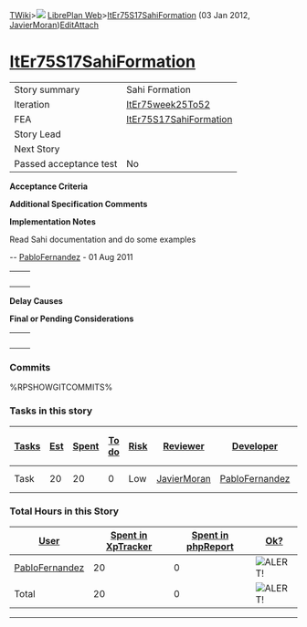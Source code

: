 [TWiki](/twiki/Main/WebHome)&gt;![](/twiki/TWiki/TWikiDocGraphics/web-bg-small.gif) [LibrePlan Web](/twiki/LibrePlan/WebHome)&gt;[ItEr75S17SahiFormation](http://wiki.libreplan-enterprise.com/twiki/LibrePlan/ItEr75S17SahiFormation "Topic revision: 3 (03 Jan 2012 - 13:16:57)") (03 Jan 2012, [JavierMoran](/twiki/Main/JavierMoran))[Edit](http://wiki.libreplan-enterprise.com/twiki/bin/edit/LibrePlan/ItEr75S17SahiFormation?t=1520337924 "Edit this topic text")[Attach](/twiki/bin/attach/LibrePlan/ItEr75S17SahiFormation "Attach an image or document to this topic")

 [ItEr75S17SahiFormation](/twiki/LibrePlan/ItEr75S17SahiFormation)
====================================================================================================================



|                        |                                                                            |
|------------------------|----------------------------------------------------------------------------|
| Story summary          | Sahi Formation                                                             |
| Iteration              | [ItEr75week25To52](/twiki/LibrePlan/ItEr75week25To52)             |
| FEA                    | [ItEr75S17SahiFormation](/twiki/LibrePlan/ItEr75S17SahiFormation) |
| Story Lead             |                                                                            |
| Next Story             |                                                                            |
| Passed acceptance test | No                                                                         |

**Acceptance Criteria**

**Additional Specification Comments**

**Implementation Notes**

Read Sahi documentation and do some examples

-- [PabloFernandez](/twiki/Main/PabloFernandez) - 01 Aug 2011

|     |     |
|-----|-----|
|     |     |

**Delay Causes**

**Final or Pending Considerations**

|     |     |
|-----|-----|
|     |     |

###  Commits

%RPSHOWGITCOMMITS%

###  Tasks in this story



| [Tasks](http://wiki.libreplan-enterprise.com/twiki/LibrePlan/ItEr75S17SahiFormation?sortcol=0;table=2;up=0#sorted_table "Sort by this column") | [Est](http://wiki.libreplan-enterprise.com/twiki/LibrePlan/ItEr75S17SahiFormation?sortcol=1;table=2;up=0#sorted_table "Sort by this column") | [Spent](http://wiki.libreplan-enterprise.com/twiki/LibrePlan/ItEr75S17SahiFormation?sortcol=2;table=2;up=0#sorted_table "Sort by this column") | [To do](http://wiki.libreplan-enterprise.com/twiki/LibrePlan/ItEr75S17SahiFormation?sortcol=3;table=2;up=0#sorted_table "Sort by this column") | [Risk](http://wiki.libreplan-enterprise.com/twiki/LibrePlan/ItEr75S17SahiFormation?sortcol=4;table=2;up=0#sorted_table "Sort by this column") | [Reviewer](http://wiki.libreplan-enterprise.com/twiki/LibrePlan/ItEr75S17SahiFormation?sortcol=5;table=2;up=0#sorted_table "Sort by this column") | [Developer](http://wiki.libreplan-enterprise.com/twiki/LibrePlan/ItEr75S17SahiFormation?sortcol=6;table=2;up=0#sorted_table "Sort by this column") | [Task Name](http://wiki.libreplan-enterprise.com/twiki/LibrePlan/ItEr75S17SahiFormation?sortcol=7;table=2;up=0#sorted_table "Sort by this column") | [Start Date](http://wiki.libreplan-enterprise.com/twiki/LibrePlan/ItEr75S17SahiFormation?sortcol=8;table=2;up=0#sorted_table "Sort by this column") | [Est End Date](http://wiki.libreplan-enterprise.com/twiki/LibrePlan/ItEr75S17SahiFormation?sortcol=9;table=2;up=0#sorted_table "Sort by this column") | [End Date](http://wiki.libreplan-enterprise.com/twiki/LibrePlan/ItEr75S17SahiFormation?sortcol=10;table=2;up=0#sorted_table "Sort by this column") |
|---------------------------------------------------------------------------------------------------------------------------------------------------------|-------------------------------------------------------------------------------------------------------------------------------------------------------|---------------------------------------------------------------------------------------------------------------------------------------------------------|---------------------------------------------------------------------------------------------------------------------------------------------------------|--------------------------------------------------------------------------------------------------------------------------------------------------------|------------------------------------------------------------------------------------------------------------------------------------------------------------|-------------------------------------------------------------------------------------------------------------------------------------------------------------|-------------------------------------------------------------------------------------------------------------------------------------------------------------|--------------------------------------------------------------------------------------------------------------------------------------------------------------|----------------------------------------------------------------------------------------------------------------------------------------------------------------|-------------------------------------------------------------------------------------------------------------------------------------------------------------|
| Task                                                                                                                                                    | 20                                                                                                                                                    | 20                                                                                                                                                      | 0                                                                                                                                                       | Low                                                                                                                                                    | [JavierMoran](/twiki/Main/JavierMoran)                                                                                                            | [PabloFernandez](/twiki/Main/PabloFernandez)                                                                                                       | [Sahi learning](/twiki/LibrePlan/AnA13S02SahiFormation#TasK1)                                                                                      |                                                                                                                                                              |                                                                                                                                                                |                                                                                                                                                             |

###  Total Hours in this Story

| [User](http://wiki.libreplan-enterprise.com/twiki/LibrePlan/ItEr75S17SahiFormation?sortcol=0;table=3;up=0#sorted_table "Sort by this column") | [Spent in XpTracker](http://wiki.libreplan-enterprise.com/twiki/LibrePlan/ItEr75S17SahiFormation?sortcol=1;table=3;up=0#sorted_table "Sort by this column") | [Spent in phpReport](http://wiki.libreplan-enterprise.com/twiki/LibrePlan/ItEr75S17SahiFormation?sortcol=2;table=3;up=0#sorted_table "Sort by this column") | [Ok?](http://wiki.libreplan-enterprise.com/twiki/LibrePlan/ItEr75S17SahiFormation?sortcol=3;table=3;up=0#sorted_table "Sort by this column") |
|--------------------------------------------------------------------------------------------------------------------------------------------------------|----------------------------------------------------------------------------------------------------------------------------------------------------------------------|----------------------------------------------------------------------------------------------------------------------------------------------------------------------|-------------------------------------------------------------------------------------------------------------------------------------------------------|
| [PabloFernandez](/twiki/Main/PabloFernandez)                                                                                                  | 20                                                                                                                                                                   | 0                                                                                                                                                                    | ![ALERT!](/twiki/TWiki/TWikiDocGraphics/warning.gif "ALERT!")                                                                                     |
| Total                                                                                                                                                  | 20                                                                                                                                                                   | 0                                                                                                                                                                    | ![ALERT!](/twiki/TWiki/TWikiDocGraphics/warning.gif "ALERT!")                                                                                     |

------------------------------------------------------------------------
